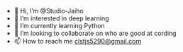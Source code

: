 - 👋 Hi, I’m @Studio-Jaiho
- 👀 I’m interested in deep learning
- 🌱 I’m currently learning Python
- 💞️ I’m looking to collaborate on who are good at cording
- 📫 How to reach me clstjs5290@gmail.com

<!---
Studio-Jaiho/Studio-Jaiho is a ✨ special ✨ repository because its `README.md` (this file) appears on your GitHub profile.
You can click the Preview link to take a look at your changes.
--->
